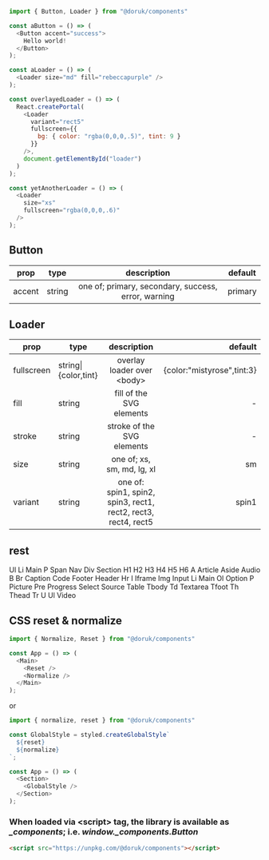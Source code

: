 ```js
import { Button, Loader } from "@doruk/components"

const aButton = () => (
  <Button accent="success">
    Hello world!
  </Button>
);

const aLoader = () => (
  <Loader size="md" fill="rebeccapurple" />
);

const overlayedLoader = () => (
  React.createPortal(
    <Loader
      variant="rect5"
      fullscreen={{
        bg: { color: "rgba(0,0,0,.5)", tint: 9 }
      }}
    />,
    document.getElementById("loader")
  )
);

const yetAnotherLoader = () => (
  <Loader
    size="xs"
    fullscreen="rgba(0,0,0,.6)"
  />
);
```

## Button

prop | type | description | default
---|---|:-:|---|
accent | string | one of; primary, secondary, success, error, warning | primary

## Loader

prop | type | description | default
---|---|:-:|--:|
fullscreen | string\|{color,tint} | overlay loader over \<body\>| {color:"mistyrose",tint:3}
fill|string|fill of the SVG elements| -
stroke|string|stroke of the SVG elements| -
size|string|one of; xs, sm, md, lg, xl|sm
variant|string|one of: spin1, spin2, spin3, rect1, rect2, rect3, rect4, rect5|spin1

## rest

Ul Li Main P Span Nav Div Section H1 H2 H3 H4 H5 H6 A Article Aside Audio B Br Caption Code Footer Header Hr I Iframe Img Input Li Main Ol Option P Picture Pre Progress Select Source Table Tbody Td Textarea Tfoot Th Thead Tr U Ul Video

## CSS reset & normalize

```js
import { Normalize, Reset } from "@doruk/components"

const App = () => (
  <Main>
    <Reset />
    <Normalize />
  </Main>
);
```

or

```js
import { normalize, reset } from "@doruk/components"

const GlobalStyle = styled.createGlobalStyle`
  ${reset}
  ${normalize}
`;

const App = () => (
  <Section>
    <GlobalStyle />
  </Section>
);
```

### When loaded via \<script\> tag, the library is available as *_components*; i.e. *window._components.Button*

```html
<script src="https://unpkg.com/@doruk/components"></script>
```

